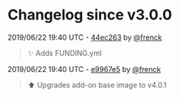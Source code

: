 # Changelog since v3.0.0

2019/06/22 19:40 UTC - [44ec263](https://github.com/hassio-addons/addon-example/commit/44ec26345e2ab72f1e317094d4bb3681995801fd) by [@frenck](https://github.com/frenck)
> :sparkles: Adds FUNDING.yml 

2019/06/22 19:40 UTC - [e9967e5](https://github.com/hassio-addons/addon-example/commit/e9967e55182bfd1788a0770c674099f29e3208f8) by [@frenck](https://github.com/frenck)
> :arrow_up: Upgrades add-on base image to v4.0.1 

